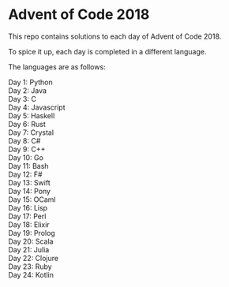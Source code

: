 # Advent of Code 2018

This repo contains solutions to each day of Advent of Code 2018.

To spice it up, each day is completed in a different language.

The languages are as follows:

Day 1: Python  
Day 2: Java  
Day 3: C  
Day 4: Javascript  
Day 5: Haskell  
Day 6: Rust  
Day 7: Crystal  
Day 8: C#  
Day 9: C++  
Day 10: Go  
Day 11: Bash  
Day 12: F#  
Day 13: Swift  
Day 14: Pony  
Day 15: OCaml  
Day 16: Lisp  
Day 17: Perl  
Day 18: Elixir  
Day 19: Prolog  
Day 20: Scala  
Day 21: Julia  
Day 22: Clojure  
Day 23: Ruby  
Day 24: Kotlin  
